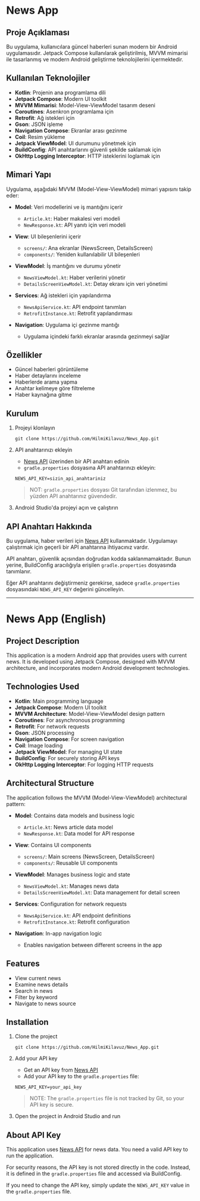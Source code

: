 # News App

## Proje Açıklaması

Bu uygulama, kullanıcılara güncel haberleri sunan modern bir Android uygulamasıdır. Jetpack Compose kullanılarak geliştirilmiş, MVVM mimarisi ile tasarlanmış ve modern Android geliştirme teknolojilerini içermektedir.

## Kullanılan Teknolojiler

- **Kotlin**: Projenin ana programlama dili
- **Jetpack Compose**: Modern UI toolkit
- **MVVM Mimarisi**: Model-View-ViewModel tasarım deseni
- **Coroutines**: Asenkron programlama için
- **Retrofit**: Ağ istekleri için
- **Gson**: JSON işleme
- **Navigation Compose**: Ekranlar arası gezinme
- **Coil**: Resim yükleme
- **Jetpack ViewModel**: UI durumunu yönetmek için
- **BuildConfig**: API anahtarlarını güvenli şekilde saklamak için
- **OkHttp Logging Interceptor**: HTTP isteklerini loglamak için

## Mimari Yapı

Uygulama, aşağıdaki MVVM (Model-View-ViewModel) mimari yapısını takip eder:

- **Model**: Veri modellerini ve iş mantığını içerir
  - `Article.kt`: Haber makalesi veri modeli
  - `NewResponse.kt`: API yanıtı için veri modeli

- **View**: UI bileşenlerini içerir
  - `screens/`: Ana ekranlar (NewsScreen, DetailsScreen)
  - `components/`: Yeniden kullanılabilir UI bileşenleri

- **ViewModel**: İş mantığını ve durumu yönetir
  - `NewsViewModel.kt`: Haber verilerini yönetir
  - `DetailsScreenViewModel.kt`: Detay ekranı için veri yönetimi

- **Services**: Ağ istekleri için yapılandırma
  - `NewsApiService.kt`: API endpoint tanımları
  - `RetrofitInstance.kt`: Retrofit yapılandırması

- **Navigation**: Uygulama içi gezinme mantığı
  - Uygulama içindeki farklı ekranlar arasında gezinmeyi sağlar

## Özellikler

- Güncel haberleri görüntüleme
- Haber detaylarını inceleme
- Haberlerde arama yapma
- Anahtar kelimeye göre filtreleme
- Haber kaynağına gitme

## Kurulum

1. Projeyi klonlayın
   ```
   git clone https://github.com/HilmiKilavuz/News_App.git
   ```

2. API anahtarınızı ekleyin
   - [News API](https://newsapi.org/) üzerinden bir API anahtarı edinin
   - `gradle.properties` dosyasına API anahtarınızı ekleyin:
   ```
   NEWS_API_KEY=sizin_api_anahtariniz
   ```
   
   > NOT: `gradle.properties` dosyası Git tarafından izlenmez, bu yüzden API anahtarınız güvendedir.

3. Android Studio'da projeyi açın ve çalıştırın

## API Anahtarı Hakkında

Bu uygulama, haber verileri için [News API](https://newsapi.org/) kullanmaktadır. Uygulamayı çalıştırmak için geçerli bir API anahtarına ihtiyacınız vardır.

API anahtarı, güvenlik açısından doğrudan kodda saklanmamaktadır. Bunun yerine, BuildConfig aracılığıyla erişilen `gradle.properties` dosyasında tanımlanır.

Eğer API anahtarını değiştirmeniz gerekirse, sadece `gradle.properties` dosyasındaki `NEWS_API_KEY` değerini güncelleyin.

---

# News App (English)

## Project Description

This application is a modern Android app that provides users with current news. It is developed using Jetpack Compose, designed with MVVM architecture, and incorporates modern Android development technologies.

## Technologies Used

- **Kotlin**: Main programming language
- **Jetpack Compose**: Modern UI toolkit
- **MVVM Architecture**: Model-View-ViewModel design pattern
- **Coroutines**: For asynchronous programming
- **Retrofit**: For network requests
- **Gson**: JSON processing
- **Navigation Compose**: For screen navigation
- **Coil**: Image loading
- **Jetpack ViewModel**: For managing UI state
- **BuildConfig**: For securely storing API keys
- **OkHttp Logging Interceptor**: For logging HTTP requests

## Architectural Structure

The application follows the MVVM (Model-View-ViewModel) architectural pattern:

- **Model**: Contains data models and business logic
  - `Article.kt`: News article data model
  - `NewResponse.kt`: Data model for API response

- **View**: Contains UI components
  - `screens/`: Main screens (NewsScreen, DetailsScreen)
  - `components/`: Reusable UI components

- **ViewModel**: Manages business logic and state
  - `NewsViewModel.kt`: Manages news data
  - `DetailsScreenViewModel.kt`: Data management for detail screen

- **Services**: Configuration for network requests
  - `NewsApiService.kt`: API endpoint definitions
  - `RetrofitInstance.kt`: Retrofit configuration

- **Navigation**: In-app navigation logic
  - Enables navigation between different screens in the app

## Features

- View current news
- Examine news details
- Search in news
- Filter by keyword
- Navigate to news source

## Installation

1. Clone the project
   ```
   git clone https://github.com/HilmiKilavuz/News_App.git
   ```

2. Add your API key
   - Get an API key from [News API](https://newsapi.org/)
   - Add your API key to the `gradle.properties` file:
   ```
   NEWS_API_KEY=your_api_key
   ```
   
   > NOTE: The `gradle.properties` file is not tracked by Git, so your API key is secure.

3. Open the project in Android Studio and run

## About API Key

This application uses [News API](https://newsapi.org/) for news data. You need a valid API key to run the application.

For security reasons, the API key is not stored directly in the code. Instead, it is defined in the `gradle.properties` file and accessed via BuildConfig.

If you need to change the API key, simply update the `NEWS_API_KEY` value in the `gradle.properties` file.
